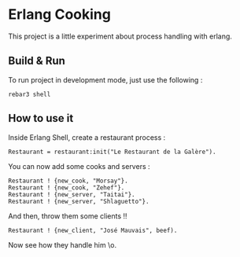 # Erlang Cooking #

This project is a little experiment about process handling with erlang.

## Build & Run ##

To run project in development mode, just use the following :
```
rebar3 shell
```

## How to use it ##

Inside Erlang Shell, create a restaurant process :
```
Restaurant = restaurant:init("Le Restaurant de la Galère").
```

You can now add some cooks and servers :
```
Restaurant ! {new_cook, "Morsay"}.
Restaurant ! {new_cook, "Zehef"}.
Restaurant ! {new_server, "Taitai"}.
Restaurant ! {new_server, "Shlaguetto"}.
```

And then, throw them some clients !!
```
Restaurant ! {new_client, "José Mauvais", beef).
```

Now see how they handle him \o\.